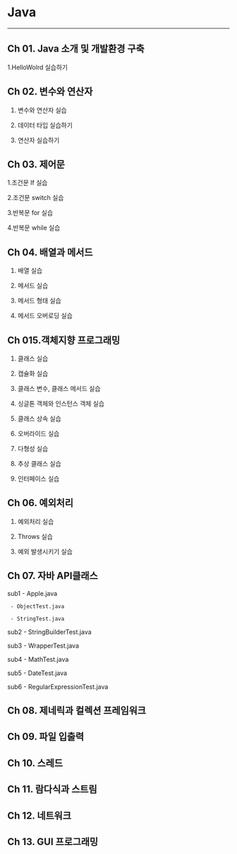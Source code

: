 # Java
---
Ch 01. Java 소개 및 개발환경 구축
---
1.HelloWolrd 실습하기

Ch 02.  변수와 연산자
---
1. 변수와 연산자 실습

2. 데이터 타입 실습하기

3. 연산자 실습하기

Ch 03. 제어문
---
1.조건문 If 실습

2.조건문 switch 실습

3.반복문 for 실습

4.반복문 while 실습


Ch 04. 배열과 메서드
---
1. 배열 실습

2. 메서드 실습

3. 메서드 형태 실습

4. 메서드 오버로딩 실습


Ch 015.객체지향 프로그래밍
---
1. 클래스 실습
       
2. 캡슐화 실습
       
3. 클래스 변수, 클래스 메서드 실습
       
4. 싱글톤 객체와 인스턴스 객체 실습 

5. 클래스 상속 실습
       
6. 오버라이드 실습
       
7. 다형성 실습
       
8. 추상 클래스 실습

9. 인터페이스 실습
       
Ch 06. 예외처리
---
1. 예외처리 실습
       
2.  Throws 실습

3.  예외 발생시키기 실습

Ch 07. 자바 API클래스
---
sub1 - Apple.java

     - ObjectTest.java
       
     - StringTest.java
       
sub2 - StringBuilderTest.java

sub3 - WrapperTest.java

sub4 - MathTest.java

sub5 - DateTest.java

sub6 - RegularExpressionTest.java

Ch 08. 제네릭과 컬렉션 프레임워크
---
Ch 09. 파일 입출력
---
Ch 10. 스레드
---
Ch 11. 람다식과 스트림
---
Ch 12. 네트워크
--
Ch 13. GUI 프로그래밍
--

